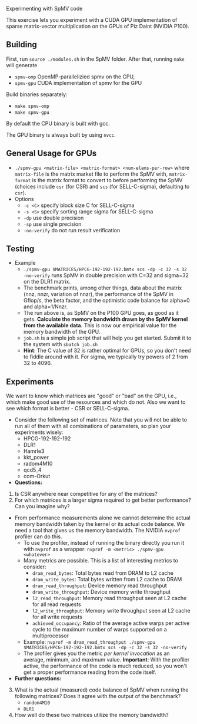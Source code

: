 Experimenting with SpMV code

This exercise lets you experiment with a CUDA GPU implementation of sparse matrix-vector multiplication on the GPUs of Piz Daint (NVIDIA P100).

## Building

First, run `source ./modules.sh` in the SpMV folder. After that, running `make` will generate

+ `spmv-omp` OpenMP-parallelizied spmv on the CPU,
+ `spmv-gpu` CUDA implementation of spmv for the GPU

Build binaries separately:

+ `make spmv-omp`
+ `make spmv-gpu`

By default the CPU binary is built with gcc.

The GPU binary is always built by using `nvcc`.

## General Usage for GPUs

+ `./spmv-gpu <matrix-file> <matrix-format> <num-elems-per-row>` where `matrix-file` is the matrix market file to perform the SpMV with, `matrix-format` is the matrix format to convert to before performing the SpMV (choices include `csr` (for CSR) and `scs` (for SELL-C-sigma), defaulting to `csr`).
+ Options
  - `-c <C>` specify block size C for SELL-C-sigma
  - `-s <S>` specify sorting range sigma for SELL-C-sigma
  - `-dp` use double precision
  - `-sp` use single precision
  - `-no-verify` do not run result verification
    
## Testing
+ Example
  - `./spmv-gpu $MATRICES/HPCG-192-192-192.bmtx scs -dp -c 32 -s 32 -no-verify`
    runs SpMV in double precision with C=32 and sigma=32 on the DLR1 matrix.
  - The benchmark prints, among other things, data about the matrix (nnz, nnzr, variation of nnzr), the performance of the SpMV in Gflop/s, the beta factor, and the optimistic code balance for alpha=0 and alpha=1/Nnzr.
  - The run above is, as SpMV on the P100 GPU goes, as good as it gets. **Calculate the memory bandwidth drawn by the SpMV kernel from the available data.** This is now our empirical value for the memory bandwidth of the GPU.
  - `job.sh` is a simple job script that will help you get started. Submit it to the system with `sbatch job.sh`
  - **Hint**: The C value of 32 is rather optimal for GPUs, so you don't need to fiddle around with it. For sigma, we typically try powers of 2 from 32 to 4096.

## Experiments

We want to know which matrices are "good" or "bad" on the GPU, i.e., which make good use of the resources and which do not. Also we want to see which format is better - CSR or SELL-C-sigma.

+ Consider the following set of matrices. Note that you will not be able to run all of them with all combinations of parameters, so plan your experiments wisely:
  - HPCG-192-192-192
  - DLR1
  - Hamrle3
  - kkt_power
  - radom4M10
  - qcd5_4
  - com-Orkut
+ **Questions:**

1. Is CSR anywhere near competitive for any of the matrices?
  2. For which matrices is a larger sigma required to get better performance? Can you imagine why?
+ From performance measurements alone we cannot determine the actual memory bandwidth taken by the kernel or its actual code balance. We need a tool that gives us the memory bandwidth. The NVIDIA `nvprof` profiler can do this.
  - To use the profiler, instead of running the binary directly you run it with `nvprof` as a wrapper: `nvprof -m <metric> ./spmv-gpu <whatever>`
  - Many metrics are possible. This is a list of interesting metrics to consider:
    - `dram_read_bytes`:  Total bytes read from DRAM to L2 cache
    - `dram_write_bytes`:  Total bytes written from L2 cache to DRAM
    - `dram_read_throughput`:  Device memory read throughput
    - `dram_write_throughput`:  Device memory write throughput
    - `l2_read_throughput`:  Memory read throughput seen at L2 cache for all read requests
    - `l2_write_throughput`:  Memory write throughput seen at L2 cache for all write requests
    - `achieved_occupancy`:  Ratio of the average active warps per active cycle to the maximum number of warps supported on a multiprocessor
  - Example: `nvprof -m dram_read_throughput ./spmv-gpu $MATRICES/HPCG-192-192-192.bmtx scs -dp -c 32 -s 32 -no-verify`
  - The profiler gives you the metric _per kernel invocation_ as an average, minimum, and maximum value. **Important**: With the profiler active, the performance of the code is much reduced, so you won't get a proper performance reading from the code itself.
+ **Further questions:**

3. What is the actual (measured) code balance of SpMV when running the following  matrices? Does it agree with the output of the benchmark?
    - `random4M10`
    - `DLR1`
  4. How well do these two matrices utilize the memory bandwidth?

